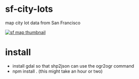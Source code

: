 sf-city-lots
============

map city lot data from San Francisco

[![sf map thumbnail](http://substack.net/images/sf-city-lots/map_thumb.png)](http://substack.net/images/sf-city-lots/map.png)

install
=======

* install gdal so that shp2json can use the ogr2ogr command
* npm install . (this might take an hour or two)
